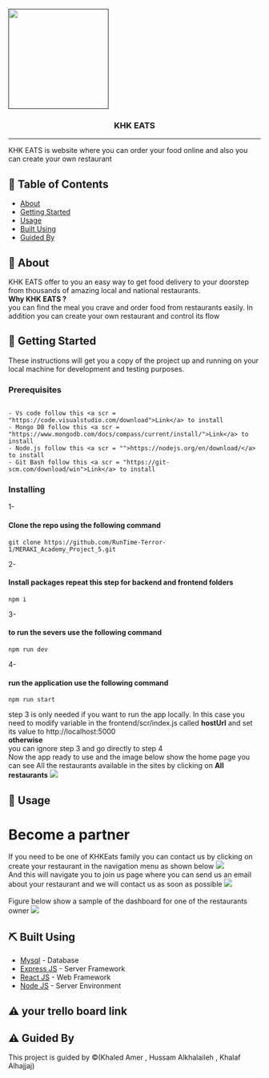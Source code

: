 <p align="center">
  <a href="" rel="noopener">

 <img width=200px height=200px src="https://img.freepik.com/free-vector/restaurant-logo-design-template_79169-56.jpg?w=2000
"></a>

<h3 align="center">KHK EATS</h3>

---

<p align="center"> 

KHK EATS is website where you can order your food online and also you can create your own restaurant
   <br>
</p>

## 📝 Table of Contents

- [About](#about)
- [Getting Started](#getting_started)
- [Usage](#usage)
- [Built Using](#built_using)
- [Guided By](#guided_by)

## 🧐 About <a name = "about"></a>

KHK EATS offer to you an easy way to get food delivery to your doorstep from thousands of amazing local and national restaurants. <br/>
<strong>Why KHK EATS ? <br/></strong> you can find the meal you crave and order food from restaurants easily. In addition you can create your own restaurant and control its flow

## 🏁 Getting Started <a name = "getting_started"></a>

These instructions will get you a copy of the project up and running on your local machine for development and testing purposes.

### Prerequisites

```

- Vs code follow this <a scr = "https://code.visualstudio.com/download">Link</a> to install
- Mongo DB follow this <a scr = "https://www.mongodb.com/docs/compass/current/install/">Link</a> to install
- Node.js follow this <a scr = "">https://nodejs.org/en/download/</a> to install
- Git Bash follow this <a scr = "https://git-scm.com/download/win">Link</a> to install
```

### Installing

1- <h4>Clone the repo using the following command</h4>

```
git clone https://github.com/RunTime-Terror-1/MERAKI_Academy_Project_5.git
```

2- <h4>Install packages repeat this step for backend and frontend folders</h4>

```
npm i
```

3- <h4>to run the severs use the following command</h4>

```
npm run dev
```

4- <h4>run the application use the following command</h4>

```
npm run start
```

step 3 is only needed if you want to run the app locally. In this case you need to modify variable in the frontend/scr/index.js called <strong>hostUrl</strong> and set its value to http://localhost:5000 <br/>
<strong>otherwise <br/></strong>
you can ignore step 3 and go directly to step 4
<br/>
Now the app ready to use and the image below show the home page you can see All the restaurants available in the sites by clicking on <strong>All restaurants</strong> 
<img src="https://res.cloudinary.com/dkldpbnkn/image/upload/v1655601426/Screenshot_2_zqnjlc.png"/>
<br/>


## 🎈 Usage <a name="usage"></a>
<h1>Become a partner</h1>
If you need to be one of KHKEats family you can contact
us by clicking on create your restaurant in the navigation menu as shown below
<img src="https://res.cloudinary.com/dkldpbnkn/image/upload/v1655601795/Screenshot_3_iou8iq.png"/>
<br/>
And this will navigate you to join us page where  you can send us an email about your restaurant and we will contact us as soon as possible
<img src="https://res.cloudinary.com/dkldpbnkn/image/upload/v1655601982/Screenshot_4_ptqfr4.png"/>
<br/>
<br/>
Figure below show a sample of the dashboard for one of the restaurants owner
<img src="https://res.cloudinary.com/dkldpbnkn/image/upload/v1655602455/Screenshot_5_imwdgd.png"/>
<br/>

## ⛏️ Built Using <a name = "built_using"></a>

- [Mysql](https://www.mysql.com/) - Database
- [Express JS](https://expressjs.com/) - Server Framework
- [React JS](https://https://reactjs.org/) - Web Framework
- [Node JS](https://nodejs.org/en/) - Server Environment


## ⚠️ your trello board link  <link href="https://trello.com/b/kFgPVk9f/runtimeterror"></link>

## ⚠️ Guided By <a name = "guided_by"></a>

This project is guided by ©️(Khaled Amer , Hussam Alkhalaileh , Khalaf Alhajjaj)

